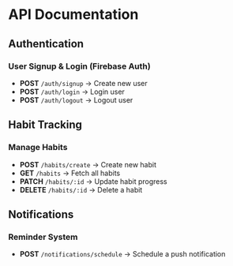 # API Documentation

## Authentication

### User Signup & Login (Firebase Auth)

- **POST** `/auth/signup` → Create new user
- **POST** `/auth/login` → Login user
- **POST** `/auth/logout` → Logout user

## Habit Tracking

### Manage Habits

- **POST** `/habits/create` → Create new habit
- **GET** `/habits` → Fetch all habits
- **PATCH** `/habits/:id` → Update habit progress
- **DELETE** `/habits/:id` → Delete a habit

## Notifications

### Reminder System

- **POST** `/notifications/schedule` → Schedule a push notification
